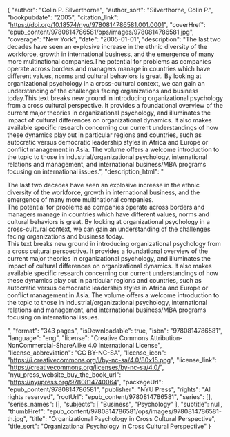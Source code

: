 {
  "author": "Colin P. Silverthorne",
  "author_sort": "Silverthorne, Colin P.",
  "bookpubdate": "2005",
  "citation_link": "https://doi.org/10.18574/nyu/9780814786581.001.0001",
  "coverHref": "epub_content/9780814786581/ops/images/9780814786581.jpg",
  "coverage": "New York",
  "date": "2005-01-01",
  "description": "The last two decades have seen an explosive increase in the ethnic diversity of the workforce, growth in international business, and the emergence of many more multinational companies.The potential for problems as companies operate across borders and managers manage in countries which have different values, norms and cultural behaviors is great. By looking at organizational psychology in a cross-cultural context, we can gain an understanding of the challenges facing organizations and business today.This text breaks new ground in introducing organizational psychology from a cross cultural perspective. It provides a foundational overview of the current major theories in organizational psychology, and illuminates the impact of cultural differences on organizational dynamics. It also makes available specific research concerning our current understandings of how these dynamics play out in particular regions and countries, such as autocratic versus democratic leadership styles in Africa and Europe or conflict management in Asia. The volume offers a welcome introduction to the topic to those in industrial/organizational psychology, international relations and management, and international business/MBA programs focusing on international issues.",
  "description_html": "<p>The last two decades have seen an explosive increase in the ethnic diversity of the workforce, growth in international business, and the emergence of many more multinational companies.<br>The potential for problems as companies operate across borders and managers manage in countries which have different values, norms and cultural behaviors is great. By looking at organizational psychology in a cross-cultural context, we can gain an understanding of the challenges facing organizations and business today.<br>This text breaks new ground in introducing organizational psychology from a cross cultural perspective. It provides a foundational overview of the current major theories in organizational psychology, and illuminates the impact of cultural differences on organizational dynamics. It also makes available specific research concerning our current understandings of how these dynamics play out in particular regions and countries, such as autocratic versus democratic leadership styles in Africa and Europe or conflict management in Asia. The volume offers a welcome introduction to the topic to those in industrial/organizational psychology, international relations and management, and international business/MBA programs focusing on international issues.</p>",
  "format": "343 pages",
  "isDownloadable": true,
  "isbn": "9780814786581",
  "language": "eng",
  "license": "Creative Commons Attribution-NonCommercial-ShareAlike 4.0 International License",
  "license_abbreviation": "CC BY-NC-SA",
  "license_icon": "https://i.creativecommons.org/l/by-nc-sa/4.0/80x15.png",
  "license_link": "https://creativecommons.org/licenses/by-nc-sa/4.0/",
  "nyu_press_website_buy_the_book_url": "https://nyupress.org/9780814740064",
  "packageUrl": "epub_content/9780814786581",
  "publisher": "NYU Press",
  "rights": "All rights reserved",
  "rootUrl": "epub_content/9780814786581",
  "series": [],
  "series_names": [],
  "subjects": [
    "Business",
    "Psychology"
  ],
  "subtitle": null,
  "thumbHref": "epub_content/9780814786581/ops/images/9780814786581-th.jpg",
  "title": "Organizational Psychology in Cross Cultural Perspective",
  "title_sort": "Organizational Psychology in Cross Cultural Perspective"
}
